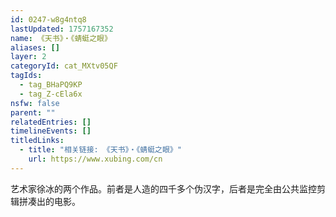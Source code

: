 ```yaml
---
id: 0247-w8g4ntq8
lastUpdated: 1757167352
name: 《天书》・《蜻蜓之眼》
aliases: []
layer: 2
categoryId: cat_MXtv05QF
tagIds:
  - tag_BHaPQ9KP
  - tag_Z-cEla6x
nsfw: false
parent: ""
relatedEntries: []
timelineEvents: []
titledLinks:
  - title: "相关链接: 《天书》・《蜻蜓之眼》"
    url: https://www.xubing.com/cn
---
```


艺术家徐冰的两个作品。前者是人造的四千多个伪汉字，后者是完全由公共监控剪辑拼凑出的电影。